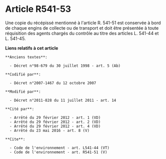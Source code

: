 # Article R541-53

Une copie du récépissé mentionné à l'article R. 541-51 est conservée à bord de chaque engins de collecte ou de transport et
doit être présentée à toute réquisition des agents chargés du contrôle au titre des articles L. 541-44 et L. 541-45.

**Liens relatifs à cet article**

	**Anciens textes**:

	  - Décret n°98-679 du 30 juillet 1998 - art. 5 (Ab)

	**Codifié par**:

	  - Décret n°2007-1467 du 12 octobre 2007

	**Modifié par**:

	  - Décret n°2011-828 du 11 juillet 2011 - art. 14

	**Cité par**:

	  - Arrêté du 29 février 2012 - art. 1 (VD)
	  - Arrêté du 29 février 2012 - art. 2 (VD)
	  - Arrêté du 29 février 2012 - art. 4 (VD)
	  - Arrêté du 23 mai 2016 - art. 8 (V)

	**Cite**:

	  - Code de l'environnement - art. L541-44 (VT)
	  - Code de l'environnement - art. R541-51 (V)
